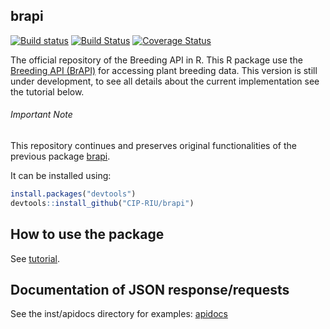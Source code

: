 
<!-- README.md is generated from README.Rmd. Please edit that file -->
brapi
---------------------
[![Build status](https://ci.appveyor.com/api/projects/status/7qsrpldj8g3m3lu3?svg=true)](https://ci.appveyor.com/project/cipriuhq/brapi)
[![Build Status](https://travis-ci.org/CIP-RIU/brapi.svg?branch=master)](https://travis-ci.org/CIP-RIU/brapi)
[![Coverage Status](https://coveralls.io/repos/github/CIP-RIU/brapi/badge.svg)](https://coveralls.io/github/CIP-RIU/brapi)

The official repository of the Breeding API in R. This R package use the [Breeding API (BrAPI)](http://docs.brapi.apiary.io) for accessing plant breeding data. This version is still under development, to see all details about the current implementation see the tutorial below.


###### Important Note
This repository continues and preserves original functionalities of the previous package [brapi](https://github.com/c5sire/brapi).

It can be installed using:

``` r
install.packages("devtools")
devtools::install_github("CIP-RIU/brapi")
```

How to use the package
----------------------

See [tutorial](https://github.com/CIP-RIU/brapi/blob/master/inst/doc/tutorial.Rmd).

Documentation of JSON response/requests
---------------------------------------

See the inst/apidocs directory for examples: [apidocs](https://github.com/CIP-RIU/brapi/blob/master/inst/apidocs/README.md)
